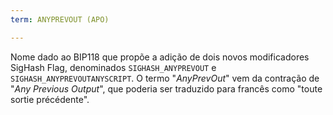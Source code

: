 ```yaml
---
term: ANYPREVOUT (APO)

---
```

Nome dado ao BIP118 que propõe a adição de dois novos modificadores SigHash Flag, denominados `SIGHASH_ANYPREVOUT` e `SIGHASH_ANYPREVOUTANYSCRIPT`. O termo "*AnyPrevOut*" vem da contração de "*Any Previous Output*", que poderia ser traduzido para francês como "toute sortie précédente".